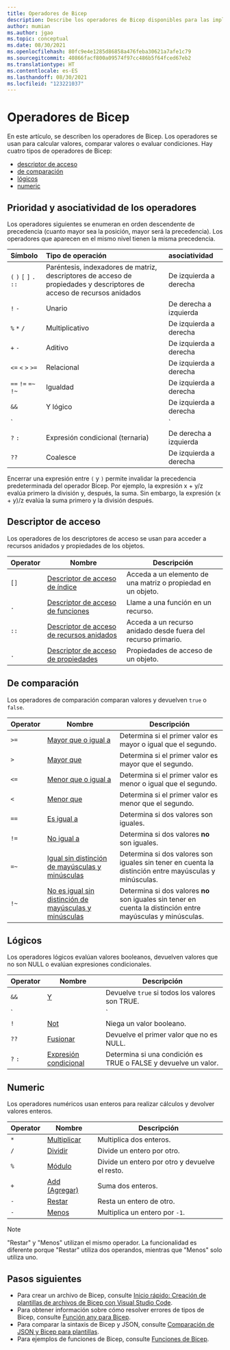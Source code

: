 ```yaml
---
title: Operadores de Bicep
description: Describe los operadores de Bicep disponibles para las implementaciones de Azure Resource Manager.
author: mumian
ms.author: jgao
ms.topic: conceptual
ms.date: 08/30/2021
ms.openlocfilehash: 80fc9e4e1285d86858a476feba30621a7afe1c79
ms.sourcegitcommit: 40866facf800a09574f97cc486b5f64fced67eb2
ms.translationtype: HT
ms.contentlocale: es-ES
ms.lasthandoff: 08/30/2021
ms.locfileid: "123221037"
---
```

# <a name="bicep-operators"></a>Operadores de Bicep

En este artículo, se describen los operadores de Bicep. Los operadores se usan para calcular valores, comparar valores o evaluar condiciones. Hay cuatro tipos de operadores de Bicep:

- [descriptor de acceso](#accessor)
- [de comparación](#comparison)
- [lógicos](#logical)
- [numeric](#numeric)

## <a name="operator-precedence-and-associativity"></a>Prioridad y asociatividad de los operadores

Los operadores siguientes se enumeran en orden descendente de precedencia (cuanto mayor sea la posición, mayor será la precedencia). Los operadores que aparecen en el mismo nivel tienen la misma precedencia.

| Símbolo | Tipo de operación | asociatividad |
|:-|:-|:-|
| `(` `)` `[` `]` `.` `::` | Paréntesis, indexadores de matriz, descriptores de acceso de propiedades y descriptores de acceso de recursos anidados  | De izquierda a derecha |
| `!` `-` | Unario | De derecha a izquierda |
| `%` `*` `/` | Multiplicativo | De izquierda a derecha |
| `+` `-` | Aditivo | De izquierda a derecha |
| `<=` `<` `>` `>=` | Relacional | De izquierda a derecha |
| `==` `!=` `=~` `!~` | Igualdad | De izquierda a derecha |
| `&&` | Y lógico | De izquierda a derecha |
| `||` | O lógico | De izquierda a derecha |
| `?` `:` | Expresión condicional (ternaria) | De derecha a izquierda
| `??` | Coalesce | De izquierda a derecha

Encerrar una expresión entre `(` y `)` permite invalidar la precedencia predeterminada del operador Bicep. Por ejemplo, la expresión x + y/z evalúa primero la división y, después, la suma. Sin embargo, la expresión (x + y)/z evalúa la suma primero y la división después.

## <a name="accessor"></a>Descriptor de acceso

Los operadores de los descriptores de acceso se usan para acceder a recursos anidados y propiedades de los objetos.

| Operator | Nombre | Descripción |
| ---- | ---- | ---- |
| `[]` | [Descriptor de acceso de índice](./operators-access.md#index-accessor) | Acceda a un elemento de una matriz o propiedad en un objeto. |
| `.` | [Descriptor de acceso de funciones](./operators-access.md#function-accessor) | Llame a una función en un recurso. |
| `::` | [Descriptor de acceso de recursos anidados](./operators-access.md#nested-resource-accessor) | Acceda a un recurso anidado desde fuera del recurso primario. |
| `.` | [Descriptor de acceso de propiedades](./operators-access.md#property-accessor) | Propiedades de acceso de un objeto. |

## <a name="comparison"></a>De comparación

Los operadores de comparación comparan valores y devuelven `true` o `false`.

| Operator | Nombre | Descripción |
| ---- | ---- | ---- |
| `>=` | [Mayor que o igual a](./operators-comparison.md#greater-than-or-equal-) | Determina si el primer valor es mayor o igual que el segundo. |
| `>`  | [Mayor que](./operators-comparison.md#greater-than-) | Determina si el primer valor es mayor que el segundo. |
| `<=` | [Menor que o igual a](./operators-comparison.md#less-than-or-equal-) | Determina si el primer valor es menor o igual que el segundo. |
| `<`  | [Menor que](./operators-comparison.md#less-than-) | Determina si el primer valor es menor que el segundo. |
| `==` | [Es igual a](./operators-comparison.md#equals-) | Determina si dos valores son iguales. |
| `!=` | [No igual a](./operators-comparison.md#not-equal-) | Determina si dos valores **no** son iguales. |
| `=~` | [Igual sin distinción de mayúsculas y minúsculas](./operators-comparison.md#equal-case-insensitive-) | Determina si dos valores son iguales sin tener en cuenta la distinción entre mayúsculas y minúsculas. |
| `!~` | [No es igual sin distinción de mayúsculas y minúsculas](./operators-comparison.md#not-equal-case-insensitive-) | Determina si dos valores **no** son iguales sin tener en cuenta la distinción entre mayúsculas y minúsculas. |

## <a name="logical"></a>Lógicos

Los operadores lógicos evalúan valores booleanos, devuelven valores que no son NULL o evalúan expresiones condicionales.

| Operator | Nombre | Descripción |
| ---- | ---- | ---- |
| `&&` | [Y](./operators-logical.md#and-) | Devuelve `true` si todos los valores son TRUE. |
| `||`| [O](./operators-logical.md#or-) | Devuelve `true` si alguno de los valores es TRUE. |
| `!` | [Not](./operators-logical.md#not-) | Niega un valor booleano. |
| `??` | [Fusionar](./operators-logical.md#coalesce-) | Devuelve el primer valor que no es NULL. |
| `?` `:` | [Expresión condicional](./operators-logical.md#conditional-expression--) | Determina si una condición es TRUE o FALSE y devuelve un valor. |

## <a name="numeric"></a>Numeric

Los operadores numéricos usan enteros para realizar cálculos y devolver valores enteros.

| Operator | Nombre | Descripción |
| ---- | ---- | ---- |
| `*` | [Multiplicar](./operators-numeric.md#multiply-) | Multiplica dos enteros. |
| `/` | [Dividir](./operators-numeric.md#divide-) | Divide un entero por otro. |
| `%` | [Módulo](./operators-numeric.md#modulo-) | Divide un entero por otro y devuelve el resto. |
| `+` | [Add (Agregar)](./operators-numeric.md#add-) | Suma dos enteros. |
| `-` | [Restar](./operators-numeric.md#subtract--) | Resta un entero de otro. |
| `-` | [Menos](./operators-numeric.md#minus--) | Multiplica un entero por `-1`. |

> [!NOTE]
> "Restar" y "Menos" utilizan el mismo operador. La funcionalidad es diferente porque "Restar" utiliza dos operandos, mientras que "Menos" solo utiliza uno.


## <a name="next-steps"></a>Pasos siguientes

- Para crear un archivo de Bicep, consulte [Inicio rápido: Creación de plantillas de archivos de Bicep con Visual Studio Code](./quickstart-create-bicep-use-visual-studio-code.md).
- Para obtener información sobre cómo resolver errores de tipos de Bicep, consulte [Función any para Bicep](./bicep-functions-any.md).
- Para comparar la sintaxis de Bicep y JSON, consulte [Comparación de JSON y Bicep para plantillas](./compare-template-syntax.md).
- Para ejemplos de funciones de Bicep, consulte [Funciones de Bicep](./bicep-functions.md).
